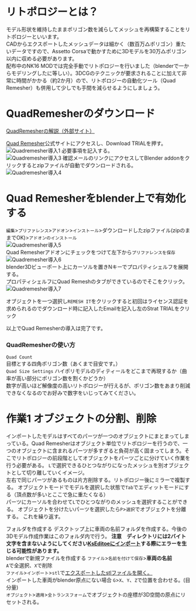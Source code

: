 # リトポロジーとは？
モデル形状を維持したままポリゴン数を減らしてメッシュを再構築することをリトポロジーといいます。  
CADからエクスポートしたメッシュデータは細かく（数百万△ポリゴン）重たいデータですので、Assetto Corsaで動かすために3Dモデルを30万△ポリゴン以内に収める必要があります。  
配布中のNK16 MODでは完全手動でリトポロジーを行いました（blenderで一からモデリングしたに等しい）。3DCGのテクニックが要求されることに加えて非常に時間がかかる（約2か月）ので、リトポロジーの自動化ツール（Quad Remesher）も併用して少しでも手間を減らせるようにしましょう。

# QuadRemesherのダウンロード  
[QuadRemesherの解説（外部サイト）](https://www.youtube.com/watch?v=IUoaDVSq7ks)  

[Quad Remesher](https://exoside.com/quadremesher/)公式サイトにアクセスし、Download TRIALを押す。
![Quadremesher導入1](https://user-images.githubusercontent.com/81402033/122494242-fbb04c80-d023-11eb-80bf-80b29b7674ce.png)
必要事項を記入する。  
![Quadremesher導入3](https://user-images.githubusercontent.com/81402033/122494346-28fcfa80-d024-11eb-8ce0-a8e114dc8f20.png)
確認メールのリンクにアクセスしてBlender addonをクリックするとzipファイルが自動でダウンロードされる。  
![Quadremesher導入4](https://user-images.githubusercontent.com/81402033/122496551-ebe63780-d026-11eb-9814-57ec5d2da83a.png)

# Quad Remesherをblender上で有効化する  
`編集`>`プリファレンス`>`アドオン`>`インストール`>ダウンロードしたzipファイル(zipのままでOK)>`アドオンのインストール`  
![Quadremesher導入5](https://user-images.githubusercontent.com/81402033/122497580-872bdc80-d028-11eb-9001-ef4adb8a76f6.png)  
Quad Remesherアドオンにチェックをつけて左下から`プリファレンスを保存`  
![Quadremesher導入6](https://user-images.githubusercontent.com/81402033/122497795-f275ae80-d028-11eb-9629-167f0ec1d135.png)  
blender3Dビューポート上にカーソルを置きNキーでプロパティシェルフを展開する。  
プロパティシェルフにQuad Remeshのタブができているのでそこをクリック。  
![Quadremesher導入7](https://user-images.githubusercontent.com/81402033/122498285-cdce0680-d029-11eb-819a-1d6e88417aff.png)  

オブジェクトを一つ選択し`REMESH IT`をクリックすると初回はライセンス認証を求められるのでダウンロード時に記入したEmailを記入し左のStrat TRIALをクリック  

以上でQuad Remesherの導入は完了です。
### QuadRemesherの使い方
`Quad Count`  
目標とする四角ポリゴン数（あくまで目安です。）  
`Quad Size Settings`
ハイポリモデルのディティールをどこまで再現するか（曲率が高い部分にポリゴン数を割くかどうか）  
数字が高いほど解像度の高いリトポロジーが行えるが、ポリゴン数をあまり削減できなくなるのでお好みで数字をいじってみてください。

# 作業1 オブジェクトの分割、削除
インポートしたモデルはすべてのパーツが一つのオブジェクトにまとまってしまっている。Quad Remesherはオブジェクト単位でリトポロジーを行うので、一つのオブジェクトに含まれるパーツが多すぎると負荷が高く固まってしまう。そこでリトポロジーの前段階としてオブジェクトをパーツごとに分けていく作業を行う必要がある。
`L`で選択できるひとつながりになったメッシュを別オブジェクトとして切り離していくイメージ。  
左右で同じパーツがあるものは片方削除する。リトポロジー後にミラーで複製する。
オブジェクトモードでモデルを選択した状態で`Tab`でエディットモードにする（頂点数が多いとここで急に重たくなる）  
パーツにカーソルを合わせて`L`でひとつながりのメッシュを選択することができる。
オブジェクトを分けたいパーツを選択したら`P`>`選択`でオブジェクトを分離する。
これを繰り返す。

フォルダを作成する
デスクトップ上に車両の名前フォルダを作成する。今後の3Dモデル作成作業はこのフォルダ内で行う。
**注意　ディレクトリには2バイト文字を含まないようにしてください[KsEditoeにインポート](https://github.com/JSAE-ARCHIVES/MOD-Tutorial/blob/main/3%E7%AB%A0%203D%E3%83%A2%E3%83%87%E3%83%AB%E3%81%AE%E4%BD%9C%E6%88%90/KsEditor%E3%81%AB%E3%82%A4%E3%83%B3%E3%83%9D%E3%83%BC%E3%83%88.md)する際にエラーを生じる可能性があります。**  
blenderで新規ファイルを作成する
`ファイル`>`名前を付けて保存`>**車両の名前**  
`A`で全選択、`X`で削除  
`ファイル`>`インポート`>`stl`で[エクスポートしたstlファイルを開く。](https://github.com/JSAE-ARCHIVES/MOD-Tutorial/blob/main/3%E7%AB%A0%203D%E3%83%A2%E3%83%87%E3%83%AB%E3%81%AE%E4%BD%9C%E6%88%90/3-3%20stl%E3%83%95%E3%82%A1%E3%82%A4%E3%83%AB%E3%82%92blender%E3%81%AB%E3%82%A4%E3%83%B3%E3%83%9D%E3%83%BC%E3%83%88%E3%81%99%E3%82%8B.md)  
インポートした車両がblender原点にない場合
`G`>`X`、`Y`、`Z`で位置を合わせる。(目分量)  
`オブジェクト`>`適用`>`全トランスフォーム`でオブジェクトの座標が3D空間の原点にリセットされる。










